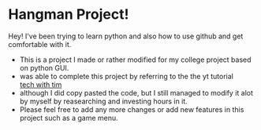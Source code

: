 # Hangman Project!
Hey! 
I've been trying to learn python and also how to use github and get comfortable with it.
- This is a project I made or rather modified for my college project based on python GUI.
- was able to complete this project by referring to the the yt tutorial  
[tech with tim](https://www.youtube.com/watch?v=UEO1B_llDnc)
- although I did copy pasted the code, but I still managed to modify it alot by myself by reasearching and investing hours in it.
- Please feel free to add any more changes or add new features in this project such as a game menu.
